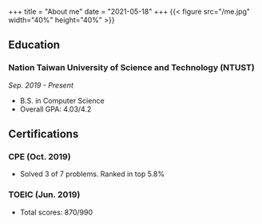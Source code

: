 +++
title = "About me"
date = "2021-05-18"
+++
{{< figure src="/me.jpg" width="40%" height="40%" >}}

## Education
### Nation Taiwan University of Science and Technology (NTUST)  
*Sep. 2019 - Present*

* B.S. in Computer Science
* Overall GPA: 4.03/4.2

## Certifications
### CPE (Oct. 2019)
* Solved 3 of 7 problems. Ranked in top 5.8%
### TOEIC (Jun. 2019)
* Total scores: 870/990